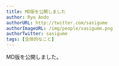 ```yaml
---
title: MD版を公開しました
author: Ryo Ando
authorURL: http://twitter.com/sasigume
authorImageURL: /img/people/sasigume.png
authorTwitter: sasigume
tags: [全体的なこと]
---
```


MD版を公開しました。
